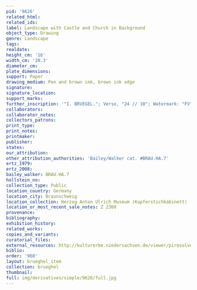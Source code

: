 ```yaml
---
pid: '9626'
related_html: 
related_ids: 
label: Landscape with Castle and Church in Background
object_type: Drawing
genre: Landscape
tags: 
realdate: 
height_cm: '16'
width_cm: '20.3'
diameter_cm: 
plate_dimensions: 
support: Paper
drawing_medium: Pen and brown ink, brown ink edge
signature: 
signature_location: 
support_marks: 
further_inscription: '"I. BRVEGEL."; Verso, "24 // 10"; Watermark: "FV"'
collaborators: 
collaborator_notes: 
collectors_patrons: 
print_type: 
print_notes: 
printmaker: 
publisher: 
states: 
our_attribution: 
other_attribution_authorities: 'Bailey/Walker cat. #BRAU.HA.7'
ertz_1979: 
ertz_2008: 
bailey_walker: BRAU.HA.7
hollstein_no: 
collection_type: Public
location_country: Germany
location_city: Braunschweig
location_collection: Herzog Anton Ulrich Museum (Kupferstichkabinett)
location_or_most_recent_sale_notes: Z 2360
provenance: 
bibliography: 
exhibition_history: 
related_works: 
copies_and_variants: 
curatorial_files: 
external_resources: http://kulturerbe.niedersachsen.de/viewer/piresolver?id=isil_DE-MUS-026819_996
biblio: 
order: '960'
layout: brueghel_item
collection: brueghel
thumbnail: 
full: img/derivatives/simple/9626/full.jpg
---
```

